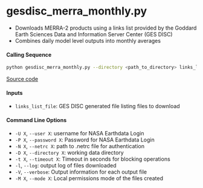 gesdisc_merra_monthly.py
========================

- Downloads MERRA-2 products using a links list provided by the Goddard Earth Sciences Data and Information Server Center (GES DISC)
- Combines daily model level outputs into monthly averages

#### Calling Sequence
```bash
python gesdisc_merra_monthly.py --directory <path_to_directory> links_list_file
```
[Source code](https://github.com/tsutterley/model-harmonics/blob/main/reanalysis/gesdisc_merra_monthly.py)

#### Inputs
- `links_list_file`: GES DISC generated file listing files to download

#### Command Line Options
- `-U X`, `--user X`: username for NASA Earthdata Login
- `-P X`, `--password X`: Password for NASA Earthdata Login
- `-N X`, `--netrc X`: path to .netrc file for authentication
- `-D X`, `--directory X`: working data directory
- `-t X`, `--timeout X`: Timeout in seconds for blocking operations
- `-l`, `--log`: output log of files downloaded
- `-V`, `--verbose`: Output information for each output file
- `-M X`, `--mode X`: Local permissions mode of the files created
